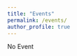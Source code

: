 ```yaml
---
title: "Events"
permalink: /events/
author_profile: true
---
```

<html>
<body>
No Event
</body>
</html>